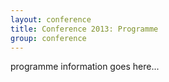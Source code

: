```yaml
---
layout: conference
title: Conference 2013: Programme
group: conference
---
```


programme information goes here...